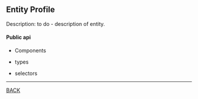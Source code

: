 ## Entity Profile

Description:
to do - description of entity.

#### Public api

- Components



- types



- selectors



----
[BACK](/README.md)